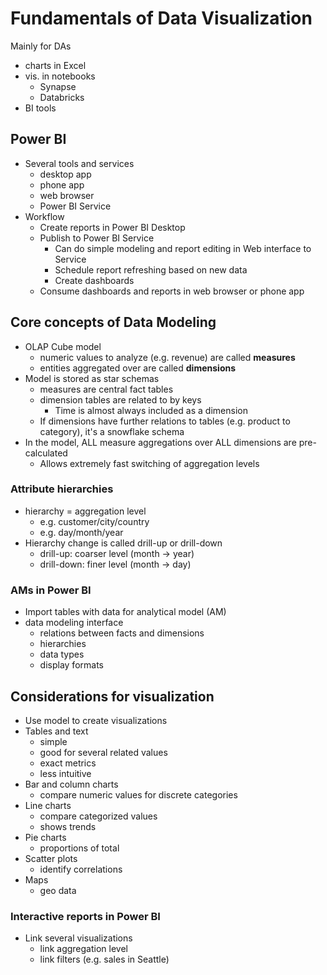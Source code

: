 # Fundamentals of Data Visualization
Mainly for DAs
- charts in Excel
- vis. in notebooks
  - Synapse
  - Databricks
- BI tools

## Power BI
- Several tools and services
  - desktop app
  - phone app
  - web browser
  - Power BI Service
- Workflow
  - Create reports in Power BI Desktop
  - Publish to Power BI Service
    - Can do simple modeling and report editing in Web interface to Service
    - Schedule report refreshing based on new data
    - Create dashboards
  - Consume dashboards and reports in web browser or phone app

## Core concepts of Data Modeling
- OLAP Cube model
  - numeric values to analyze (e.g. revenue) are called **measures**
  - entities aggregated over are called **dimensions**
- Model is stored as star schemas
  - measures are central fact tables
  - dimension tables are related to by keys
    - Time is almost always included as a dimension
  - If dimensions have further relations to tables (e.g. product to category), it's a snowflake schema
- In the model, ALL measure aggregations over ALL dimensions are pre-calculated
  - Allows extremely fast switching of aggregation levels

### Attribute hierarchies
- hierarchy = aggregation level
  - e.g. customer/city/country
  - e.g. day/month/year
- Hierarchy change is called drill-up or drill-down
  - drill-up: coarser level (month -> year)
  - drill-down: finer level (month -> day)

### AMs in Power BI
- Import tables with data for analytical model (AM)
- data modeling interface
  - relations between facts and dimensions
  - hierarchies
  - data types
  - display formats

## Considerations for visualization
- Use model to create visualizations
- Tables and text
  - simple
  - good for several related values
  - exact metrics
  - less intuitive
- Bar and column charts
  - compare numeric values for discrete categories
- Line charts
  - compare categorized values
  - shows trends
- Pie charts
  - proportions of total
- Scatter plots
  - identify correlations
- Maps
  - geo data

### Interactive reports in Power BI
- Link several visualizations
  - link aggregation level
  - link filters (e.g. sales in Seattle)